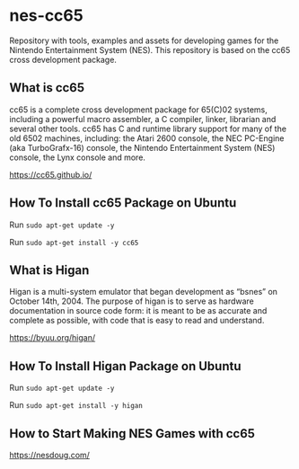 # nes-cc65
Repository with tools, examples and assets for developing games for the Nintendo Entertainment System (NES). This repository is based on the cc65 cross development package.

## What is cc65

cc65 is a complete cross development package for 65(C)02 systems, including a powerful macro assembler, a C compiler, linker, librarian and several other tools. cc65 has C and runtime library support for many of the old 6502 machines, including: the Atari 2600 console, the NEC PC-Engine (aka TurboGrafx-16) console, the Nintendo Entertainment System (NES) console, the Lynx console and more.

https://cc65.github.io/

## How To Install cc65 Package on Ubuntu

Run `sudo apt-get update -y`

Run `sudo apt-get install -y cc65`

## What is Higan

Higan is a multi-system emulator that began development as “bsnes” on October 14th, 2004. The purpose of higan is to serve as hardware documentation in source code form: it is meant to be as accurate and complete as possible, with code that is easy to read and understand.

https://byuu.org/higan/

## How To Install Higan Package on Ubuntu

Run `sudo apt-get update -y`

Run `sudo apt-get install -y higan`

## How to Start Making NES Games with cc65

https://nesdoug.com/

